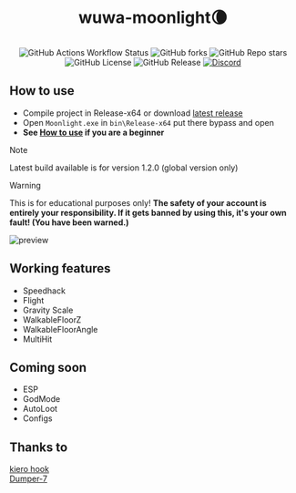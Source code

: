 <div align="center">
<h1>wuwa-moonlight🌘</h1></br>
<img alt="GitHub Actions Workflow Status" src="https://img.shields.io/github/actions/workflow/status/chadlrnsn/wuwa-moonlight/msbuild.yml?branch=master">
<img alt="GitHub forks" src="https://img.shields.io/github/forks/chadlrnsn/wuwa-moonlight">
<img alt="GitHub Repo stars" src="https://img.shields.io/github/stars/chadlrnsn/wuwa-moonlight">
<img alt="GitHub License" src="https://img.shields.io/github/license/chadlrnsn/wuwa-moonlight">
<img alt="GitHub Release" src="https://img.shields.io/github/v/release/chadlrnsn/wuwa-moonlight">
<a href="https://discord.gg/RJuN8UG4MJ"><img alt="Discord" src="https://img.shields.io/discord/1246834050119893064?logo=discord"></a>
</div>


## How to use
- Compile project in Release-x64 or download [latest release](https://github.com/chadlrnsn/wuwa-moonlight/releases)
- Open `Moonlight.exe` in `bin\Release-x64` put there bypass and open
- **See [How to use](HowToUse.md) if you are a beginner**

> [!Note]
> Latest build available is for version 1.2.0 (global version only)


> [!Warning]
> This is for educational purposes only!
> **The safety of your account is entirely your responsibility. If it gets banned by using this, it's your own fault! (You have been warned.)**


![preview](https://i.imgur.com/OJwrALG.jpeg)

## Working features
- Speedhack
- Flight
- Gravity Scale
- WalkableFloorZ
- WalkableFloorAngle
- MultiHit

## Coming soon
- ESP
- GodMode
- AutoLoot
- Configs

## Thanks to
[kiero hook](https://github.com/rdbo/ImGui-DirectX-11-Kiero-Hook)</br>
[Dumper-7](https://github.com/Encryqed/Dumper-7)</br>